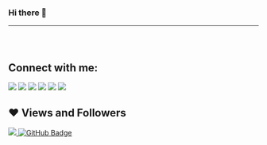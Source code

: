 ### Hi there 👋

<!--
<a href="https://twitter.com/emrecellebi" target="_blank">
<img src=https://img.shields.io/badge/twitter-%2300acee.svg?&style=for-the-badge&logo=twitter&logoColor=white alt=twitter style="margin-bottom: 5px;" />
</a>

<a href="https://linkedin.com/in/emrecellebi" target="_blank">
<img src=https://img.shields.io/badge/linkedin-%231E77B5.svg?&style=for-the-badge&logo=linkedin&logoColor=white alt=linkedin style="margin-bottom: 5px;" />
</a>

<a href="https://instagram.com/emrecellebi" target="_blank">
<img src=https://img.shields.io/badge/instagram-%23000000.svg?&style=for-the-badge&logo=instagram&logoColor=white alt=instagram style="margin-bottom: 5px;" />
</a>

<a href="https://www.youtube.com/@emrecellebi" target="_blank">
<img src=https://img.shields.io/badge/youtube-%23EE4831.svg?&style=for-the-badge&logo=youtube&logoColor=white alt=youtube style="margin-bottom: 5px;" />
</a>

<a href="https://tiktok.com/@emrecellebi">
<img src="https://img.shields.io/badge/TikTok-000000?style=for-the-badge&logo=tiktok&logoColor=white style="margin-bottom: 5px;" />
</a>

<a href="https://discord.gg/ykHSqfQ">
<img src="https://img.shields.io/badge/Discord-7289DA?style=for-the-badge&logo=discord&logoColor=white style="margin-bottom: 5px;" />
</a>

<a href="https://twitch.tv/emrecellebi">
<img src="https://img.shields.io/badge/Twitch-9146FF?style=for-the-badge&logo=twitch&logoColor=white style="margin-bottom: 5px;" />
</a>-->

---

<p align="center">
    <a href="#">
        <img title="" src="https://github-readme-stats.vercel.app/api?username=emrecellebi&theme=onedark&show_icons=true&hide_border=false&count_private=false"/>
    </a>
</p>

<p align="center">
    <a href="#">
        <img title="" src="https://github-readme-streak-stats.herokuapp.com?user=emrecellebi&theme=onedark"/>
    </a>
</p>

<p align="center">
    <a href="#">
        <img title="" src="https://github-readme-stats.vercel.app/api/top-langs/?username=emrecellebi&theme=onedark&show_icons=true&hide_border=false&layout=compact"/>
    </a>
</p>

## Connect with me:

<p align="left">

<a href = "https://linkedin.com/in/emrecellebi"><img src="https://img.icons8.com/fluent/48/000000/linkedin.png"/></a>
<a href = "https://twitter.com/emrecellebi"><img src="https://img.icons8.com/fluent/48/000000/twitter.png"/></a>
<a href = "https://instagram.com/emrecellebi/"><img src="https://img.icons8.com/fluent/48/000000/instagram-new.png"/></a>
<a href = "https://tiktok.com/@emrecellebi"><img src="https://img.icons8.com/fluent/48/000000/tiktok.png"/></a>
<a href = "https://discord.gg/ykHSqfQ"><img src="https://img.icons8.com/fluent/48/000000/discord.png"/></a>
<a href = "https://twitch.tv/emrecellebi"><img src="https://img.icons8.com/fluent/48/000000/twitch.png"/></a>


## ❤ Views and Followers

<a href="https://github.com/dipakkr/github-profile-views-counter">
    <img src="https://komarev.com/ghpvc/?username=dipakkr">
</a>
<a href="https://github.com/emrecellebi?tab=followers"><img src="https://img.shields.io/github/followers/emrecellebi?label=Followers
" alt="GitHub Badge"></a>
